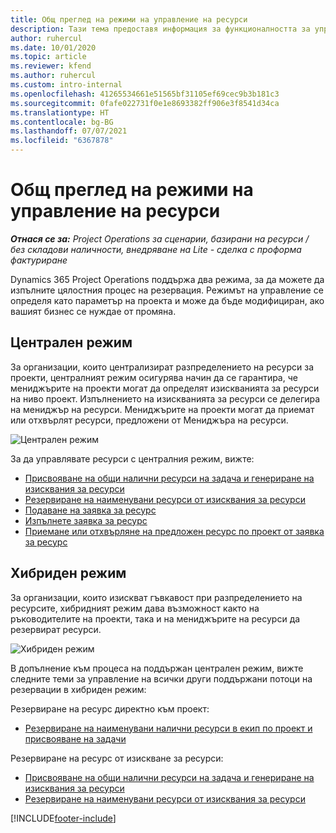 ```yaml
---
title: Общ преглед на режими на управление на ресурси
description: Тази тема предоставя информация за функционалността за управление на ресурс в Dynamics 365 Project Operations.
author: ruhercul
ms.date: 10/01/2020
ms.topic: article
ms.reviewer: kfend
ms.author: ruhercul
ms.custom: intro-internal
ms.openlocfilehash: 41265534661e51565bf31105ef69cec9b3b181c3
ms.sourcegitcommit: 0fafe022731f0e1e8693382ff906e3f8541d34ca
ms.translationtype: HT
ms.contentlocale: bg-BG
ms.lasthandoff: 07/07/2021
ms.locfileid: "6367878"
---
```

# <a name="resource-management-modes-overview"></a>Общ преглед на режими на управление на ресурси

_**Отнася се за:** Project Operations за сценарии, базирани на ресурси / без складови наличности, внедряване на Lite - сделка с проформа фактуриране_


Dynamics 365 Project Operations поддържа два режима, за да можете да изпълните цялостния процес на резервация. Режимът на управление се определя като параметър на проекта и може да бъде модифициран, ако вашият бизнес се нуждае от промяна.    

## <a name="central-mode"></a>Централен режим
За организации, които централизират разпределението на ресурси за проекти, централният режим осигурява начин да се гарантира, че мениджърите на проекти могат да определят изискванията за ресурси на ниво проект. Изпълнението на изискванията за ресурси се делегира на мениджър на ресурси. Мениджърите на проекти могат да приемат или отхвърлят ресурси, предложени от Мениджъра на ресурси.

![Централен режим](./media/resource-management-central.png)

За да управлявате ресурси с централния режим, вижте:

- [Присвояване на общи налични ресурси на задача и генериране на изисквания за ресурси](/dynamics365/project-service/assign-generic-bookable-resource)
- [Резервиране на наименувани ресурси от изисквания за ресурси](/dynamics365/project-service/book-named-resource)
- [Подаване на заявка за ресурс](/dynamics365/project-service/submit-resource-request)
- [Изпълнете заявка за ресурс](/dynamics365/project-service/resource-management-fulfill-requests)
- [Приемане или отхвърляне на предложен ресурс по проект от заявка за ресурс](/dynamics365/project-service/accept-reject-proposed-resource)

## <a name="hybrid-mode"></a>Хибриден режим
За организации, които изискват гъвкавост при разпределението на ресурсите, хибридният режим дава възможност както на ръководителите на проекти, така и на мениджърите на ресурси да резервират ресурси.

![Хибриден режим](./media/resource-management-hybrid.png)

В допълнение към процеса на поддържан централен режим, вижте следните теми за управление на всички други поддържани потоци на резервации в хибриден режим:

Резервиране на ресурс директно към проект:
- [Резервиране на наименувани налични ресурси в екип по проект и присвояване на задачи](/dynamics365/project-service/assign-named-bookable-resource)

Резервиране на ресурс от изискване за ресурси:
- [Присвояване на общи налични ресурси на задача и генериране на изисквания за ресурси](/dynamics365/project-service/assign-generic-bookable-resource)
- [Резервиране на наименувани ресурси от изисквания за ресурси](/dynamics365/project-service/book-named-resource)


[!INCLUDE[footer-include](../includes/footer-banner.md)]
